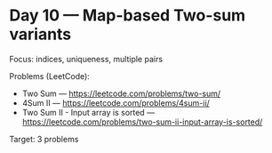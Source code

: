 # Day 10 — Map-based Two-sum variants

Focus: indices, uniqueness, multiple pairs

Problems (LeetCode):
- Two Sum — https://leetcode.com/problems/two-sum/
- 4Sum II — https://leetcode.com/problems/4sum-ii/
- Two Sum II - Input array is sorted — https://leetcode.com/problems/two-sum-ii-input-array-is-sorted/

Target: 3 problems
